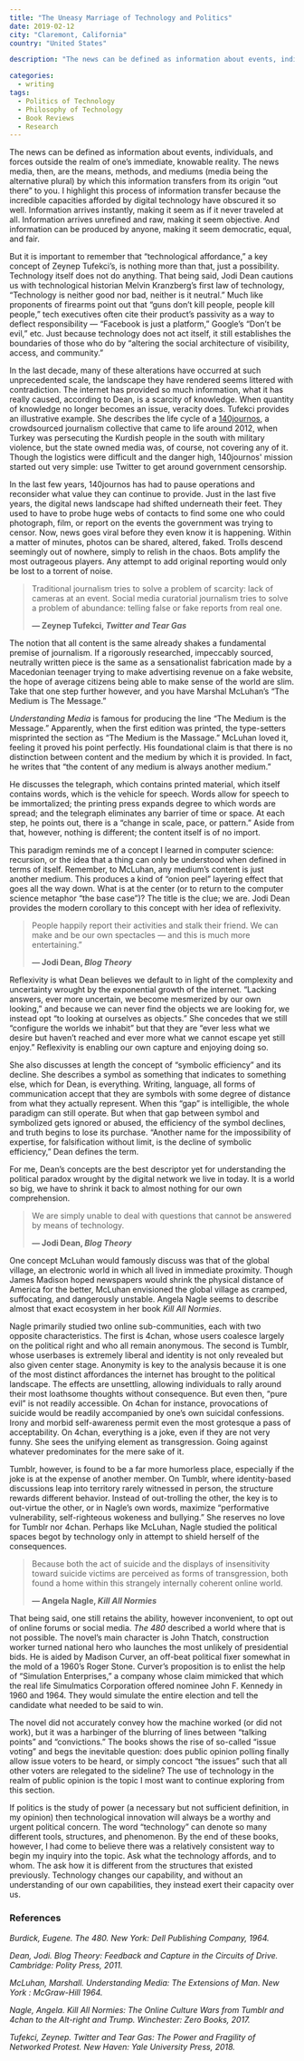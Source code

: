 ```yaml
---
title: "The Uneasy Marriage of Technology and Politics"
date: 2019-02-12
city: "Claremont, California"
country: "United States"

description: "The news can be defined as information about events, individuals, and forces outside the realm of one’s immediate, knowable reality. The news media, then, are the means, methods, and mediums by which this information transfers from its origin “out there” to you."

categories:
  - writing
tags:
  - Politics of Technology
  - Philosophy of Technology
  - Book Reviews
  - Research
---
```


The news can be defined as information about events, individuals, and forces outside the realm of one’s immediate, knowable reality. The news media, then, are the means, methods, and mediums (media being the alternative plural) by which this information transfers from its origin “out there” to you. I highlight this process of information transfer because the incredible capacities afforded by digital technology have obscured it so well. Information arrives instantly, making it seem as if it never traveled at all. Information arrives unrefined and raw, making it seem objective. And information can be produced by anyone, making
it seem democratic, equal, and fair.

But it is important to remember that “technological affordance,” a key concept of Zeynep Tufekci’s, is nothing more than that, just a possibility. Technology itself does not do anything. That being said, Jodi Dean cautions us with technological historian Melvin Kranzberg’s first law of technology, “Technology is neither good nor bad, neither is it neutral.” Much like proponents of firearms point out that “guns don’t kill people, people kill people,” tech executives often cite their product’s passivity as a way to deflect responsibility — “Facebook is just a platform,” Google’s “Don’t be evil,” etc. Just because technology does not act itself, it still establishes the boundaries of those who do by “altering the social architecture of visibility, access, and community.”

In the last decade, many of these alterations have occurred at such unprecedented scale, the landscape they have rendered seems littered with contradiction. The internet has provided so much information, what it has really caused, according to Dean, is a scarcity of knowledge. When quantity of knowledge no longer becomes an issue, veracity does. Tufekci provides an illustrative example. She describes the life cycle of a [140journos](https://140journos.com/), a crowdsourced journalism collective that came to life around 2012, when Turkey was persecuting the Kurdish people in the south with military violence, but the state owned media was, of course, not covering any of it. Though the logistics were difficult and the danger high, 140journos' mission started out very simple: use Twitter to get around government censorship.

In the last few years, 140journos has had to pause operations and reconsider what value they can continue to provide. Just in the last five years, the digital news landscape had shifted underneath their feet. They used to have to probe huge webs of contacts to find some one who could photograph, film, or report on the events the government was trying to censor. Now, news goes viral before they even know it is happening. Within a matter of minutes, photos can be shared, altered, faked. Trolls descend seemingly out of nowhere, simply to relish in the chaos. Bots amplify the most outrageous players. Any attempt to add original reporting would only be lost to a torrent of noise.

> Traditional journalism tries to solve a problem of scarcity: lack of cameras at an event. Social media curatorial journalism tries to solve a problem of abundance: telling false or fake reports from real one.
>
> **— Zeynep Tufekci, _Twitter and Tear Gas_**

The notion that all content is the same already shakes a fundamental premise of journalism. If a rigorously researched, impeccably sourced, neutrally written piece is the same as a sensationalist fabrication made by a Macedonian teenager trying to make advertising revenue on a fake website, the hope of average citizens being able to make sense of the world are slim. Take that one step further however, and you have Marshal McLuhan’s “The Medium is The Message.”

_Understanding Media_ is famous for producing the line “The Medium is the Message.” Apparently, when the first edition was printed, the type-setters misprinted the section as “The Medium is the Massage.” McLuhan loved it, feeling it proved his point perfectly. His foundational claim is that there is no distinction between content and the medium by which it is provided. In fact, he writes that “the content of any medium is always another medium.”

He discusses the telegraph, which contains printed material, which itself contains words, which is the vehicle for speech. Words allow for speech to be immortalized; the printing press expands degree to which words are spread; and the telegraph eliminates any barrier of time or space. At each step, he points out, there is a “change in scale, pace, or pattern.” Aside from that, however, nothing is different; the content itself is of no import.

This paradigm reminds me of a concept I learned in computer science: recursion, or the idea that a thing can only be understood when defined in terms of itself. Remember, to McLuhan, any medium’s content is just another medium. This produces a kind of “onion peel” layering effect that goes all the way down. What is at the center (or to return to the computer science metaphor “the base case”)? The title is the clue; we are. Jodi Dean provides the modern corollary to this concept with her idea of reflexivity.

> People happily report their activities and stalk their friend. We can make and be our own spectacles — and this is much more entertaining.”
>
> **— Jodi Dean, _Blog Theory_**

Reflexivity is what Dean believes we default to in light of the complexity and uncertainty wrought by the exponential growth of the internet. “Lacking answers, ever more uncertain, we become mesmerized by our own looking,” and because we can never find the objects we are looking for, we instead opt “to looking at ourselves as objects.” She concedes that we still “configure the worlds we inhabit” but that they are “ever less what we desire but haven’t reached and ever more what we cannot escape yet still enjoy.” Reflexivity is enabling our own capture and enjoying doing so.

She also discusses at length the concept of “symbolic efficiency” and its decline. She describes a symbol as something that indicates to something else, which for Dean, is everything. Writing, language, all forms of communication accept that they are symbols with some degree of distance from what they actually represent. When this “gap” is intelligible, the whole paradigm can still operate. But when that gap between symbol and symbolized gets ignored or abused, the efficiency of the symbol declines, and truth begins to lose its purchase. “Another name for the impossibility of expertise, for falsification without limit, is the decline of symbolic efficiency,” Dean defines the term.

For me, Dean’s concepts are the best descriptor yet for understanding the political paradox wrought by the digital network we live in today. It is a world so big, we have to shrink it back to almost nothing for our own comprehension.

> We are simply unable to deal with questions that cannot be answered by means of technology.
>
> **— Jodi Dean, _Blog Theory_**

One concept McLuhan would famously discuss was that of the global village, an electronic world in which all lived in immediate proximity. Though James Madison hoped newspapers would shrink the physical distance of America for the better, McLuhan envisioned the global village as cramped, suffocating, and dangerously unstable. Angela Nagle seems to describe almost that exact ecosystem in her book _Kill All Normies_.

Nagle primarily studied two online sub-communities, each with two opposite characteristics. The first is 4chan, whose users coalesce largely on the political right and who all remain anonymous. The second is Tumblr, whose userbases is extremely liberal and identity is not only revealed but also given center stage. Anonymity is key to the analysis because it is one of the most distinct affordances the internet has brought to the political landscape. The effects are unsettling, allowing individuals to rally around their most loathsome thoughts without consequence. But even then, “pure evil” is not readily accessible. On 4chan for instance, provocations of suicide would be readily accompanied by one’s own suicidal confessions. Irony and morbid self-awareness permit even the most grotesque a pass of acceptability. On 4chan, everything is a joke, even if they are not very funny. She sees the unifying element as transgression. Going against whatever predominates for the mere sake of it.

Tumblr, however, is found to be a far more humorless place, especially if the joke is at the expense of another member. On Tumblr, where identity-based discussions leap into territory rarely witnessed in person, the structure rewards different behavior. Instead of out-trolling the other, the key is to out-virtue the other, or in Nagle’s own words, maximize “performative vulnerability, self-righteous wokeness and bullying.” She reserves no love for Tumblr nor 4chan. Perhaps like McLuhan, Nagle studied the political spaces begot by technology only in attempt to shield herself of the consequences.

> Because both the act of suicide and the displays of insensitivity toward suicide victims are perceived as forms of transgression, both found a home within this strangely internally coherent online world.
>
> **— Angela Nagle, _Kill All Normies_**

That being said, one still retains the ability, however inconvenient, to opt out of online forums or social media. _The 480_ described a world where that is not possible. The novel’s main character is John Thatch, construction worker turned national hero who launches the most unlikely of presidential bids. He is aided by Madison Curver, an off-beat political fixer somewhat in the mold of a 1960’s Roger Stone. Curver’s proposition is to enlist the help of “Simulation Enterprises,” a company whose claim mimicked that which the real life Simulmatics Corporation offered nominee John F. Kennedy in 1960 and 1964. They would simulate the entire election and tell the candidate what needed to be said to win.

The novel did not accurately convey how the machine worked (or did not work), but it was a harbinger of the blurring of lines between “talking points” and “convictions.” The books shows the rise of so-called “issue voting” and begs the inevitable question: does public opinion polling finally allow issue voters to be heard, or simply concoct “the issues” such that all other voters are relegated to the sideline? The use of technology in the realm of public opinion is the topic I most want to continue exploring from this section.

If politics is the study of power (a necessary but not sufficient definition, in my opinion) then technological innovation will always be a worthy and urgent political concern. The word “technology” can denote so many different tools, structures, and phenomenon. By the end of these books, however, I had come to believe there was a relatively consistent way to begin my inquiry into the topic. Ask what the technology affords, and to whom. The ask how it is different from the structures that existed previously. Technology changes our capability, and without an understanding of our own capabilities, they instead exert their capacity over us.

### References

_Burdick, Eugene. The 480. New York: Dell Publishing Company, 1964._

_Dean, Jodi. Blog Theory: Feedback and Capture in the Circuits of Drive. Cambridge: Polity Press, 2011._

_McLuhan, Marshall. Understanding Media: The Extensions of Man. New York : McGraw-Hill 1964._

_Nagle, Angela. Kill All Normies: The Online Culture Wars from Tumblr and 4chan to the Alt-right and Trump. Winchester: Zero Books, 2017._

_Tufekci, Zeynep. Twitter and Tear Gas: The Power and Fragility of Networked Protest. New Haven: Yale University Press, 2018._
